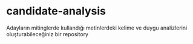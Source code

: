 # candidate-analysis
Adayların mitinglerde kullandığı metinlerdeki kelime ve duygu analizlerini oluşturabileceğiniz bir repository
